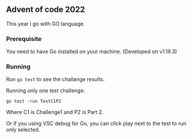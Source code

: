 ## Advent of code 2022

This year i go with GO language.

### Prerequisite

You need to have Go installed on your machine. (Developed on v1.19.3)

### Running

Run `go test` to see the challange results.

Running only one test challenge:

`go test -run TestC1P2`

Where C1 is Challenge1 and P2 is Part 2.

Or if you using VSC debug for Go, you can click play next to the test to run only selected.
